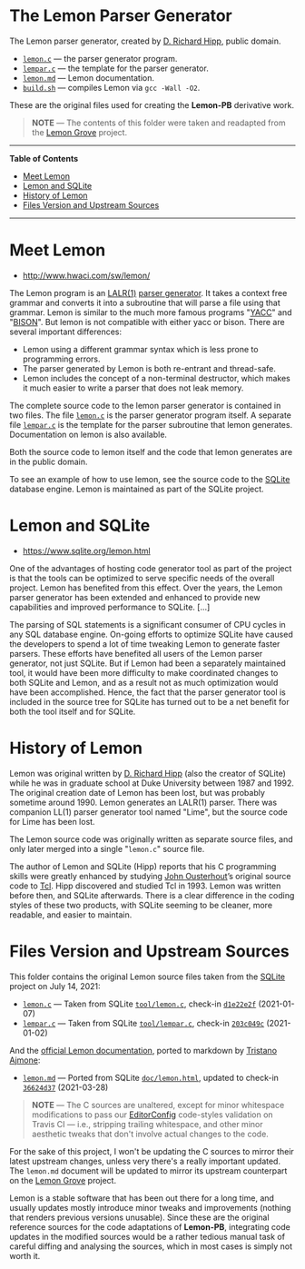 # The Lemon Parser Generator

The Lemon parser generator, created by [D. Richard Hipp], public domain.

- [`lemon.c`][lemon.c] — the parser generator program.
- [`lempar.c`][lempar.c] — the template for the parser generator.
- [`lemon.md`][lemon.md] — Lemon documentation.
- [`build.sh`][build.sh] — compiles Lemon via `gcc -Wall -O2`.

These are the original files used for creating the __Lemon-PB__ derivative work.

> **NOTE** — The contents of this folder were taken and readapted from the [Lemon Grove] project.

-----

**Table of Contents**

<!-- MarkdownTOC autolink="true" bracket="round" autoanchor="false" lowercase="only_ascii" uri_encoding="true" levels="1,2,3" -->

- [Meet Lemon](#meet-lemon)
- [Lemon and SQLite](#lemon-and-sqlite)
- [History of Lemon](#history-of-lemon)
- [Files Version and Upstream Sources](#files-version-and-upstream-sources)

<!-- /MarkdownTOC -->

-----

# Meet Lemon

- http://www.hwaci.com/sw/lemon/

The Lemon program is an [LALR(1)]  [parser generator].
It takes a context free grammar and converts it into a subroutine that will parse a file using that grammar.
Lemon is similar to the much more famous programs "[YACC]" and "[BISON]".
But lemon is not compatible with either yacc or bison.
There are several important differences:

* Lemon using a different grammar syntax which is less prone to programming errors.
* The parser generated by Lemon is both re-entrant and thread-safe.
* Lemon includes the concept of a non-terminal destructor, which makes it much easier to write a parser that does not leak memory.

The complete source code to the lemon parser generator is contained in two files.
The file [`lemon.c`][lemon.c] is the parser generator program itself.
A separate file [`lempar.c`][lempar.c] is the template for the parser subroutine that lemon generates.
Documentation on lemon is also available.

Both the source code to lemon itself and the code that lemon generates are in the public domain.

To see an example of how to use lemon, see the source code to the [SQLite] database engine.
Lemon is maintained as part of the SQLite project.


# Lemon and SQLite

- https://www.sqlite.org/lemon.html

One of the advantages of hosting code generator tool as part of the project is that the tools can be optimized to serve specific needs of the overall project.
Lemon has benefited from this effect.
Over the years, the Lemon parser generator has been extended and enhanced to provide new capabilities and improved performance to SQLite. [...]

The parsing of SQL statements is a significant consumer of CPU cycles in any SQL database engine.
On-going efforts to optimize SQLite have caused the developers to spend a lot of time tweaking Lemon to generate faster parsers.
These efforts have benefited all users of the Lemon parser generator, not just SQLite.
But if Lemon had been a separately maintained tool, it would have been more difficulty to make coordinated changes to both SQLite and Lemon, and as a result not as much optimization would have been accomplished.
Hence, the fact that the parser generator tool is included in the source tree for SQLite has turned out to be a net benefit for both the tool itself and for SQLite.


# History of Lemon

Lemon was original written by [D. Richard Hipp]  (also the creator of SQLite) while he was in graduate school at Duke University between 1987 and 1992.
The original creation date of Lemon has been lost, but was probably sometime around 1990.
Lemon generates an LALR(1) parser.
There was companion LL(1) parser generator tool named "Lime", but the source code for Lime has been lost.

The Lemon source code was originally written as separate source files, and only later merged into a single "`lemon.c`" source file.

The author of Lemon and SQLite (Hipp) reports that his C programming skills were greatly enhanced by studying [John Ousterhout]’s original source code to [Tcl].
Hipp discovered and studied Tcl in 1993.
Lemon was written before then, and SQLite afterwards.
There is a clear difference in the coding styles of these two products, with SQLite seeming to be cleaner, more readable, and easier to maintain.


# Files Version and Upstream Sources

This folder contains the original Lemon source files taken from the [SQLite] project on July 14, 2021:

- [`lemon.c`][lemon.c] — Taken from SQLite [`tool/lemon.c`][us lemon.c], check-in [`d1e22e2f`][d1e22e2f]  (2021-01-07)
- [`lempar.c`][lempar.c] — Taken from SQLite [`tool/lempar.c`][us lempar.c], check-in [`203c049c`][203c049c]  (2021-01-02)

And the [official Lemon documentation], ported to markdown by [Tristano Ajmone]:

- [`lemon.md`][lemon.md] — Ported from SQLite [`doc/lemon.html`][us lemon.html], updated to check-in [`36624d37`][36624d37]  (2021-03-28)

> **NOTE** — The C sources are unaltered, except for minor whitespace modifications to pass our [EditorConfig] code-styles validation on Travis CI — i.e., stripping trailing whitespace, and other minor aesthetic tweaks that don't involve actual changes to the code.

For the sake of this project, I won't be updating the C sources to mirror their latest upstream changes, unless very there's a really important updated.
The `lemon.md` document will be updated to mirror its upstream counterpart on the [Lemon Grove] project.

Lemon is a stable software that has been out there for a long time, and usually updates mostly introduce minor tweaks and improvements (nothing that renders previous versions unusable).
Since these are the original reference sources for the code adaptations of __Lemon-PB__, integrating code updates in the modified sources would be a rather tedious manual task of careful diffing and analysing the sources, which in most cases is simply not worth it.

<!-----------------------------------------------------------------------------
                               REFERENCE LINKS
------------------------------------------------------------------------------>

[de-amalgamated]: https://www.sqlite.org/amalgamation.html "Learn about amalgamation in the SQLite project"
[LALR(1)]: https://en.wikipedia.org/wiki/LALR_parser "See Wikipedia page on LALR parser"
[parser generator]: https://en.wikipedia.org/wiki/Compiler-compiler "See Wikipedia page on Compiler-compiler"

[Lemon Grove]: https://github.com/tajmone/lemon-grove "Visit the Lemon Grove repository on GitHub"

<!-- project files -->

[lemon.c]: ./lemon.c "View Lemon source"
[lempar.c]: ./lempar.c "View 'lempar.c' source"
[lemon.md]: ./lemon.md "View Lemon documentation"
[build.sh]: ./build.sh "View script source"

<!-- upstream sources & check-ins (newest on top) -->

[us lemon.c]: https://www.sqlite.org/src/file/tool/lemon.c "View latest upstream source file version"
[d1e22e2f]: https://www.sqlite.org/src/info/d1e22e2f76cce7eb "View upstream check-in"

[us lempar.c]: https://www.sqlite.org/src/file/tool/lempar.c "View latest upstream source file version"
[203c049c]: https://www.sqlite.org/src/info/203c049c66238041 "View upstream check-in"

[us lemon.html]: https://www.sqlite.org/src/file/doc/lemon.html "View latest upstream source file version"
[36624d37]: https://www.sqlite.org/src/info/36624d3740a8d095 "View latest upstream source file version"

[official Lemon documentation]: https://sqlite.org/src/doc/trunk/doc/lemon.html "View original HTML documentation"

<!-- 3rd party tools -->

[SQLite]: http://www.sqlite.org/ "Visit SQLite website"
[Bison]: https://www.gnu.org/software/bison/ "Visit GNU Bison website"
[Yacc]: https://en.wikipedia.org/wiki/Yacc "Wikipedia page on Yacc"
[Tcl]: https://www.tcl.tk/ "Visit Tcl website"
[EditorConfig]: https://editorconfig.org/ "Visit EditorConfig website"

<!-- people -->

[D. Richard Hipp]: http://www.hwaci.com/drh/ "Visit D. Richard Hipp's website"
[John Ousterhout]: https://web.stanford.edu/~ouster/cgi-bin/home.php "Visit John Ousterhout's web page at Stanford University"
[Tristano Ajmone]: https://github.com/tajmone "View Tristano Ajmone's GitHub profile"

<!-- EOF -->
